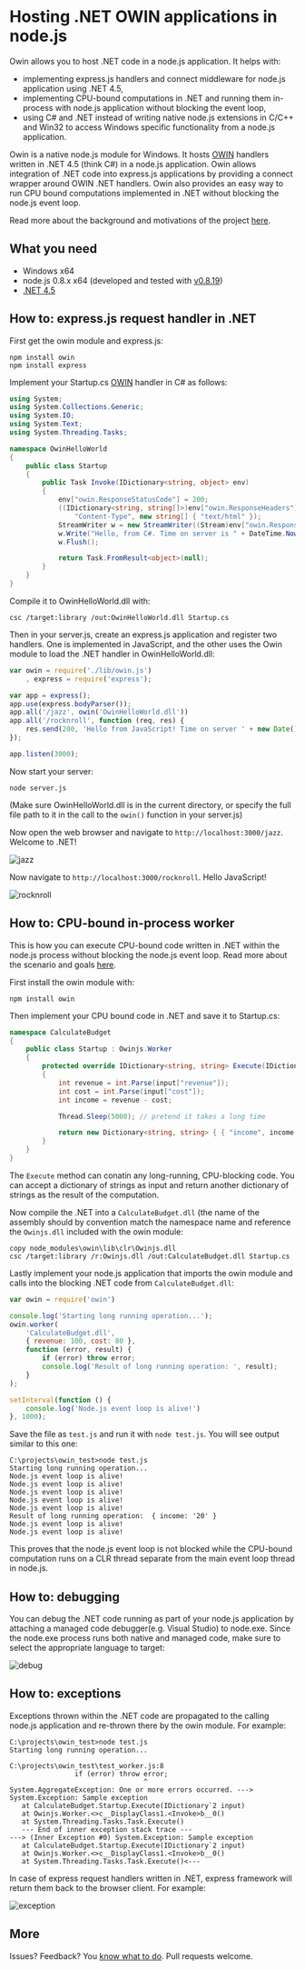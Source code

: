 Hosting .NET OWIN applications in node.js
====

Owin allows you to host .NET code in a node.js application. It helps with:
* implementing express.js handlers and connect middleware for node.js application using .NET 4.5,  
* implementing CPU-bound computations in .NET and running them in-process with node.js application without blocking the event loop,  
* using C# and .NET instead of writing native node.js extensions in C/C++ and Win32 to access Windows specific functionality from a node.js application. 

Owin is a native node.js module for Windows. It hosts [OWIN](http://owin.org/) handlers written in .NET 4.5 (think C#) in a node.js application. Owin allows integration of .NET code into express.js applications by providing a connect wrapper around OWIN .NET handlers. Owin also provides an easy way to run CPU bound computations implemented in .NET without blocking the node.js event loop. 

Read more about the background and motivations of the project [here](http://tomasz.janczuk.org/2013/02/hosting-net-code-in-nodejs-applications.html).

## What you need

* Windows x64  
* node.js 0.8.x x64 (developed and tested with [v0.8.19](http://nodejs.org/dist/v0.8.19/))  
* [.NET 4.5](http://www.microsoft.com/en-us/download/details.aspx?id=30653)  

## How to: express.js request handler in .NET

First get the owin module and express.js:

```
npm install owin
npm install express
```

Implement your Startup.cs [OWIN](http://owin.org/) handler in C# as follows:

```c#
using System;
using System.Collections.Generic;
using System.IO;
using System.Text;
using System.Threading.Tasks;

namespace OwinHelloWorld
{
    public class Startup
    {
        public Task Invoke(IDictionary<string, object> env)
        {
            env["owin.ResponseStatusCode"] = 200;
            ((IDictionary<string, string[]>)env["owin.ResponseHeaders"]).Add(
                "Content-Type", new string[] { "text/html" });
            StreamWriter w = new StreamWriter((Stream)env["owin.ResponseBody"]);
            w.Write("Hello, from C#. Time on server is " + DateTime.Now.ToString());
            w.Flush();

            return Task.FromResult<object>(null);
        }
    }
}
```

Compile it to OwinHelloWorld.dll with:

```
csc /target:library /out:OwinHelloWorld.dll Startup.cs
```

Then in your server.js, create an express.js application and register two handlers. One is implemented in JavaScript, and the other uses the Owin module to load the .NET handler in OwinHelloWorld.dll:

```javascript
var owin = require('./lib/owin.js')
	, express = require('express');

var app = express();
app.use(express.bodyParser());
app.all('/jazz', owin('OwinHelloWorld.dll'))
app.all('/rocknroll', function (req, res) {
	res.send(200, 'Hello from JavaScript! Time on server ' + new Date());
});

app.listen(3000);
```

Now start your server:

```
node server.js
```

(Make sure OwinHelloWorld.dll is in the current directory, or specify the full file path to it in the call to the `owin()` function in your server.js)

Now open the web browser and navigate to `http://localhost:3000/jazz`. Welcome to .NET! 

![jazz](https://f.cloud.github.com/assets/822369/190582/79ad0574-7efc-11e2-9d61-227ab70c37b4.PNG)

Now navigate to `http://localhost:3000/rocknroll`. Hello JavaScript!

![rocknroll](https://f.cloud.github.com/assets/822369/190583/8151f190-7efc-11e2-92ab-dcbfffd96f35.PNG)

## How to: CPU-bound in-process worker

This is how you can execute CPU-bound code written in .NET within the node.js process without blocking the node.js event loop. Read more about the scenario and goals [here](http://tomasz.janczuk.org/2013/02/cpu-bound-workers-for-nodejs.html). 

First install the owin module with:

```
npm install owin
```

Then implement your CPU bound code in .NET and save it to Startup.cs:

```c#
namespace CalculateBudget
{
    public class Startup : Owinjs.Worker
    {
        protected override IDictionary<string, string> Execute(IDictionary<string, string> input)
        {
            int revenue = int.Parse(input["revenue"]);
            int cost = int.Parse(input["cost"]);
            int income = revenue - cost;

            Thread.Sleep(5000); // pretend it takes a long time

            return new Dictionary<string, string> { { "income", income.ToString() } };
        }
    }
}
```

The `Execute` method can conatin any long-running, CPU-blocking code. You can accept a dictionary of strings as input and return another dictionary of strings as the result of the computation. 

Now compile the .NET into a `CalculateBudget.dll` (the name of the assembly should by convention match the namespace name and reference the `Owinjs.dll` included with the owin module:

```
copy node_modules\owin\lib\clr\Owinjs.dll
csc /target:library /r:Owinjs.dll /out:CalculateBudget.dll Startup.cs
```

Lastly implement your node.js application that imports the owin module and calls into the blocking .NET code from `CalculateBudget.dll`:

```javascript
var owin = require('owin')

console.log('Starting long running operation...');
owin.worker(
    'CalculateBudget.dll',
    { revenue: 100, cost: 80 },
    function (error, result) {
        if (error) throw error;
        console.log('Result of long running operation: ', result);
    }
);

setInterval(function () { 
    console.log('Node.js event loop is alive!')
}, 1000);
```

Save the file as `test.js` and run it with `node test.js`. You will see output similar to this one:

```
C:\projects\owin_test>node test.js
Starting long running operation...
Node.js event loop is alive!
Node.js event loop is alive!
Node.js event loop is alive!
Node.js event loop is alive!
Node.js event loop is alive!
Result of long running operation:  { income: '20' }
Node.js event loop is alive!
Node.js event loop is alive!
```

This proves that the node.js event loop is not blocked while the CPU-bound computation runs on a CLR thread separate from the main event loop thread in node.js. 

## How to: debugging

You can debug the .NET code running as part of your node.js application by attaching a managed code debugger(e.g. Visual Studio) to node.exe. Since the node.exe process runs both native and managed code, make sure to select the appropriate language to target:

![debug](https://f.cloud.github.com/assets/822369/190564/a41bab2c-7efb-11e2-878f-82ae2325876c.PNG)

## How to: exceptions

Exceptions thrown within the .NET code are propagated to the calling node.js application and re-thrown there by the owin module. For example:

```
C:\projects\owin_test>node test.js
Starting long running operation...

C:\projects\owin_test\test_worker.js:8
                if (error) throw error;
                                 ^
System.AggregateException: One or more errors occurred. ---> System.Exception: Sample exception
   at CalculateBudget.Startup.Execute(IDictionary`2 input)
   at Owinjs.Worker.<>c__DisplayClass1.<Invoke>b__0()
   at System.Threading.Tasks.Task.Execute()
   --- End of inner exception stack trace ---
---> (Inner Exception #0) System.Exception: Sample exception
   at CalculateBudget.Startup.Execute(IDictionary`2 input)
   at Owinjs.Worker.<>c__DisplayClass1.<Invoke>b__0()
   at System.Threading.Tasks.Task.Execute()<---
```

In case of express request handlers written in .NET, express framework will return them back to the browser client. For example:

![exception](https://f.cloud.github.com/assets/822369/190735/51f14504-7f0b-11e2-8ea1-04f81fa406ff.PNG)

## More

Issues? Feedback? You [know what to do](https://github.com/tjanczuk/owin/issues/new). 
Pull requests welcome.

